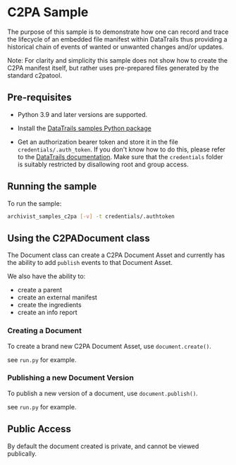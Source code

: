 # C2PA Sample

The purpose of this sample is to demonstrate how one can record and trace the lifecycle of an embedded file manifest within DataTrails thus providing a historical chain of events of wanted or unwanted changes and/or updates.

Note: For clarity and simplicity this sample does not show how to create the C2PA manifest itself, but rather uses pre-prepared files generated by the standard c2patool.

## Pre-requisites

* Python 3.9 and later versions are supported.

* Install the [DataTrails samples Python package](https://pypi.org/project/datatrails-samples/ "PyPi package page")

* Get an authorization bearer token and store it in the file `credentials/.auth_token`. If you don't know how to do this, please refer to the [DataTrails documentation](https://docs.datatrails.ai/docs/datatrails-basics/getting-access-tokens-using-app-registrations/ "Getting an auth token"). Make sure that the `credentials` folder is suitably restricted by disallowing root and group access.


## Running the sample

To run the sample: 

```bash
archivist_samples_c2pa [-v] -t credentials/.authtoken
```

## Using the C2PADocument class

The Document class can create a C2PA Document Asset and currently has the ability to add
`publish` events to that Document Asset.

We also have the ability to:
* create a parent
* create an external manifest 
* create the ingredients
* create an info report

### Creating a Document

To create a brand new C2PA Document Asset, use `document.create()`.

see `run.py` for example.

### Publishing a new Document Version


To publish a new version of a document, use `document.publish()`.

see `run.py` for example.

## Public Access

By default the document created is private, and cannot be viewed publically.
